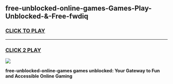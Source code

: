
## free-unblocked-online-games-Games-Play-Unblocked-&-Free-fwdiq
<h3>
<a href="https://premium76.site?title=free-unblocked-online-games&ref=24A">CLICK TO PLAY</a></h3>
<hr>

<h3>
<a href="https://premium76.site?title=free-unblocked-online-games&ref=24A">CLICK 2 PLAY</a>
  
</h3>

<a href="https://premium76.site?title=free-unblocked-online-games&ref=24A"><img src="https://clearcache.store/games.png"></a>


**free-unblocked-online-games games unblocked: Your Gateway to Fun and Accessible Online Gaming**
